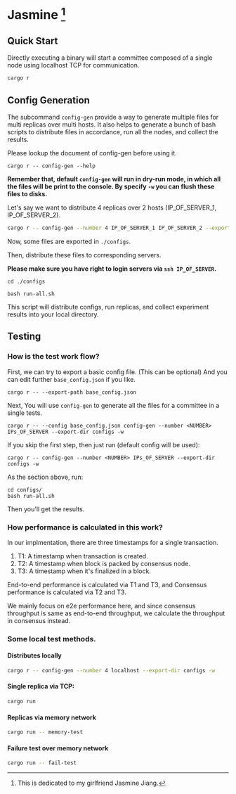 # Jasmine [^1]

## Quick Start

Directly executing a binary will start a committee composed of a single node using localhost TCP for communication.

```Bash
cargo r
```

## Config Generation

The subcommand `config-gen` provide a way to generate multiple files for multi replicas over multi hosts.
It also helps to generate a bunch of bash scripts to distribute files in accordance, run all the nodes, and
collect the results.

Please lookup the document of config-gen before using it.

`cargo r -- config-gen --help`

**Remember that, default `config-gen` will run in dry-run mode, in which all the files will be print to the console.
By specify `-w` you can flush these files to disks.**

Let's say we want to distribute 4 replicas over 2 hosts (IP_OF_SERVER_1, IP_OF_SERVER_2).

```Bash
cargo r -- config-gen --number 4 IP_OF_SERVER_1 IP_OF_SERVER_2 --export-dir configs -w
```

Now, some files are exported in `./configs`.

Then, distribute these files to corresponding servers.

**Please make sure you have right to login servers via `ssh IP_OF_SERVER`.**

```
cd ./configs

bash run-all.sh
```

This script will distribute configs, run replicas, and collect experiment results into your local directory.

## Testing

### How is the test work flow?

First, we can try to export a basic config file. (This can be optional)
And you can edit further `base_config.json` if you like.

```
cargo r -- --export-path base_config.json
```

Next, You will use `config-gen` to generate all the files for a committee in a single tests.

```
cargo r -- --config base_config.json config-gen --number <NUMBER> IPs_OF_SERVER --export-dir configs -w
```

If you skip the first step, then just run (default config will be used):

```
cargo r -- config-gen --number <NUMBER> IPs_OF_SERVER --export-dir configs -w
```

As the section above, run:

```
cd configs/
bash run-all.sh
```

Then you'll get the results.

### How performance is calculated in this work?

In our implmentation, there are three timestamps for a single transaction.

1. T1: A timestamp when transaction is created.
2. T2: A timestamp when block is packed by consensus node.
3. T3: A timestamp when it's finalized in a block.

End-to-end performance is calculated via T1 and T3, and 
Consensus performance is calculated via T2 and T3.

We mainly focus on e2e performance here, 
and since consensus throughput is same as end-to-end throughput, we calculate the throughput
in consensus instead.

### Some local test methods.

#### Distributes locally

```Bash
cargo r -- config-gen --number 4 localhost --export-dir configs -w
```

#### Single replica via TCP:

```Bash
cargo run
```

#### Replicas via memory network

```Bash
cargo run -- memory-test
```

#### Failure test over memory network

```Bash
cargo run -- fail-test
```

[^1]: This is dedicated to my girlfriend Jasmine Jiang.
